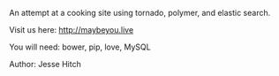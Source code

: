 An attempt at a cooking site using tornado, polymer, and elastic search.

Visit us here: http://maybeyou.live

You will need: bower, pip, love, MySQL

Author: Jesse Hitch
